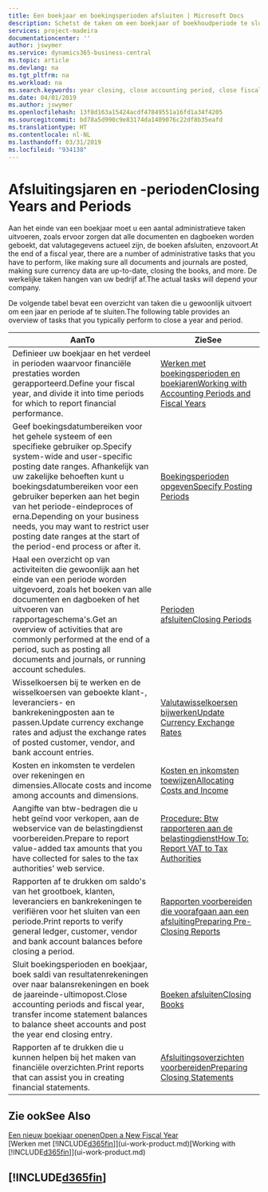 ```yaml
---
title: Een boekjaar en boekingsperioden afsluiten | Microsoft Docs
description: Schetst de taken om een boekjaar of boekhoudperiode te sluiten, bijvoorbeeld, ervoor zorgen dat documenten en dagboeken worden geboekt en banksaldi verifiëren.
services: project-madeira
documentationcenter: ''
author: jswymer
ms.service: dynamics365-business-central
ms.topic: article
ms.devlang: na
ms.tgt_pltfrm: na
ms.workload: na
ms.search.keywords: year closing, close accounting period, close fiscal year, bank account detailed trial balance
ms.date: 04/01/2019
ms.author: jswymer
ms.openlocfilehash: 13f8d163a15424acdf47849551a16fd1a34f4205
ms.sourcegitcommit: bd78a5d990c9e83174da1409076c22df8b35eafd
ms.translationtype: HT
ms.contentlocale: nl-NL
ms.lasthandoff: 03/31/2019
ms.locfileid: "934138"
---
```

# <a name="closing-years-and-periods"></a><span data-ttu-id="08d7f-103">Afsluitingsjaren en -perioden</span><span class="sxs-lookup"><span data-stu-id="08d7f-103">Closing Years and Periods</span></span>
<span data-ttu-id="08d7f-104">Aan het einde van een boekjaar moet u een aantal administratieve taken uitvoeren, zoals ervoor zorgen dat alle documenten en dagboeken worden geboekt, dat valutagegevens actueel zijn, de boeken afsluiten, enzovoort.</span><span class="sxs-lookup"><span data-stu-id="08d7f-104">At the end of a fiscal year, there are a number of administrative tasks that you have to perform, like making sure all documents and journals are posted, making sure currency data are up-to-date, closing the books, and more.</span></span> <span data-ttu-id="08d7f-105">De werkelijke taken hangen van uw bedrijf af.</span><span class="sxs-lookup"><span data-stu-id="08d7f-105">The actual tasks will depend your company.</span></span>

<span data-ttu-id="08d7f-106">De volgende tabel bevat een overzicht van taken die u gewoonlijk uitvoert om een jaar en periode af te sluiten.</span><span class="sxs-lookup"><span data-stu-id="08d7f-106">The following table provides an overview of tasks that you typically perform to close a year and period.</span></span>

| <span data-ttu-id="08d7f-107">Aan</span><span class="sxs-lookup"><span data-stu-id="08d7f-107">To</span></span> | <span data-ttu-id="08d7f-108">Zie</span><span class="sxs-lookup"><span data-stu-id="08d7f-108">See</span></span> |
| --- | --- |
| <span data-ttu-id="08d7f-109">Definieer uw boekjaar en het verdeel in perioden waarvoor financiële prestaties worden gerapporteerd.</span><span class="sxs-lookup"><span data-stu-id="08d7f-109">Define your fiscal year, and divide it into time periods for which to report financial performance.</span></span> | [<span data-ttu-id="08d7f-110">Werken met boekingsperioden en boekjaren</span><span class="sxs-lookup"><span data-stu-id="08d7f-110">Working with Accounting Periods and Fiscal Years</span></span>](finance-accounting-periods-and-fiscal-years.md)|
| <span data-ttu-id="08d7f-111">Geef boekingsdatumbereiken voor het gehele systeem of een specifieke gebruiker op.</span><span class="sxs-lookup"><span data-stu-id="08d7f-111">Specify system-wide and user-specific posting date ranges.</span></span> <span data-ttu-id="08d7f-112">Afhankelijk van uw zakelijke behoeften kunt u boekingsdatumbereiken voor een gebruiker beperken aan het begin van het periode-eindeproces of erna.</span><span class="sxs-lookup"><span data-stu-id="08d7f-112">Depending on your business needs, you may want to restrict user posting date ranges at the start of the period-end process or after it.</span></span> |[<span data-ttu-id="08d7f-113">Boekingsperioden opgeven</span><span class="sxs-lookup"><span data-stu-id="08d7f-113">Specify Posting Periods</span></span>](finance-how-specify-posting-periods.md) |
| <span data-ttu-id="08d7f-114">Haal een overzicht op van activiteiten die gewoonlijk aan het einde van een periode worden uitgevoerd, zoals het boeken van alle documenten en dagboeken of het uitvoeren van rapportageschema's.</span><span class="sxs-lookup"><span data-stu-id="08d7f-114">Get an overview of activities that are commonly performed at the end of a period, such as posting all documents and journals, or running account schedules.</span></span> |[<span data-ttu-id="08d7f-115">Perioden afsluiten</span><span class="sxs-lookup"><span data-stu-id="08d7f-115">Closing Periods</span></span>](year-how-complete-period-end-processes.md) |
| <span data-ttu-id="08d7f-116">Wisselkoersen bij te werken en de wisselkoersen van geboekte klant-, leveranciers- en bankrekeningposten aan te passen.</span><span class="sxs-lookup"><span data-stu-id="08d7f-116">Update currency exchange rates and adjust the exchange rates of posted customer, vendor, and bank account entries.</span></span> |[<span data-ttu-id="08d7f-117">Valutawisselkoersen bijwerken</span><span class="sxs-lookup"><span data-stu-id="08d7f-117">Update Currency Exchange Rates</span></span>](finance-how-update-currencies.md) |
| <span data-ttu-id="08d7f-118">Kosten en inkomsten te verdelen over rekeningen en dimensies.</span><span class="sxs-lookup"><span data-stu-id="08d7f-118">Allocate costs and income among accounts and dimensions.</span></span> |[<span data-ttu-id="08d7f-119">Kosten en inkomsten toewijzen</span><span class="sxs-lookup"><span data-stu-id="08d7f-119">Allocating Costs and Income</span></span>](year-allocate-costs-income.md) |
| <span data-ttu-id="08d7f-120">Aangifte van btw-bedragen die u hebt geïnd voor verkopen, aan de webservice van de belastingdienst voorbereiden.</span><span class="sxs-lookup"><span data-stu-id="08d7f-120">Prepare to report value-added tax amounts that you have collected for sales to the tax authorities' web service.</span></span> |[<span data-ttu-id="08d7f-121">Procedure: Btw rapporteren aan de belastingdienst</span><span class="sxs-lookup"><span data-stu-id="08d7f-121">How To: Report VAT to Tax Authorities</span></span>](finance-how-report-vat.md)|
| <span data-ttu-id="08d7f-122">Rapporten af te drukken om saldo's van het grootboek, klanten, leveranciers en bankrekeningen te verifiëren voor het sluiten van een periode.</span><span class="sxs-lookup"><span data-stu-id="08d7f-122">Print reports to verify general ledger, customer, vendor and bank account balances before closing a period.</span></span> |[<span data-ttu-id="08d7f-123">Rapporten voorbereiden die voorafgaan aan een afsluiting</span><span class="sxs-lookup"><span data-stu-id="08d7f-123">Preparing Pre-Closing Reports</span></span>](year-prepare-preclose-reports.md) |
| <span data-ttu-id="08d7f-124">Sluit boekingsperioden en boekjaar, boek saldi van resultatenrekeningen over naar balansrekeningen en boek de jaareinde-ultimopost.</span><span class="sxs-lookup"><span data-stu-id="08d7f-124">Close accounting periods and fiscal year, transfer income statement balances to balance sheet accounts and post the year end closing entry.</span></span> |[<span data-ttu-id="08d7f-125">Boeken afsluiten</span><span class="sxs-lookup"><span data-stu-id="08d7f-125">Closing Books</span></span>](year-close-books.md) |
| <span data-ttu-id="08d7f-126">Rapporten af te drukken die u kunnen helpen bij het maken van financiële overzichten.</span><span class="sxs-lookup"><span data-stu-id="08d7f-126">Print reports that can assist you in creating financial statements.</span></span> |[<span data-ttu-id="08d7f-127">Afsluitingsoverzichten voorbereiden</span><span class="sxs-lookup"><span data-stu-id="08d7f-127">Preparing Closing Statements</span></span>](year-prepare-close-statement.md) |

## <a name="see-also"></a><span data-ttu-id="08d7f-128">Zie ook</span><span class="sxs-lookup"><span data-stu-id="08d7f-128">See Also</span></span>
[<span data-ttu-id="08d7f-129">Een nieuw boekjaar openen</span><span class="sxs-lookup"><span data-stu-id="08d7f-129">Open a New Fiscal Year</span></span>](finance-how-open-new-fiscal-year.md)  
<span data-ttu-id="08d7f-130">[Werken met [!INCLUDE[d365fin](includes/d365fin_md.md)]](ui-work-product.md)</span><span class="sxs-lookup"><span data-stu-id="08d7f-130">[Working with [!INCLUDE[d365fin](includes/d365fin_md.md)]](ui-work-product.md)</span></span>

## [!INCLUDE[d365fin](includes/free_trial_md.md)]  
 
